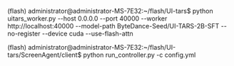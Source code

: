 (flash) administrator@administrator-MS-7E32:~/flash/UI-tars$ python uitars_worker.py --host 0.0.0.0 --port 40000 --worker http://localhost:40000 --model-path ByteDance-Seed/UI-TARS-2B-SFT --no-register --device cuda --use-flash-attn




(flash) administrator@administrator-MS-7E32:~/flash/UI-tars/ScreenAgent/client$ python run_controller.py -c config.yml
